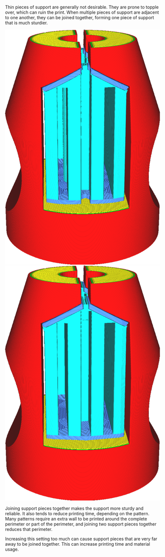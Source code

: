 Thin pieces of support are generally not desirable. They are prone to topple over, which can ruin the print. When multiple pieces of support are adjacent to one another, they can be joined together, forming one piece of support that is much sturdier.

![Two pieces of support are close together](../../../articles/images/support_join_distance_low.png)
![With sufficient join distance, they are merged together](../../../articles/images/support_join_distance_high.png)

Joining support pieces together makes the support more sturdy and reliable. It also tends to reduce printing time, depending on the pattern. Many patterns require an extra wall to be printed around the complete perimeter or part of the perimeter, and joining two support pieces together reduces that perimeter.

Increasing this setting too much can cause support pieces that are very far away to be joined together. This can increase printing time and material usage.